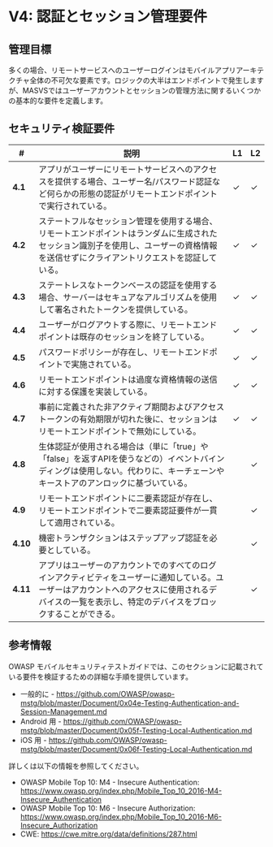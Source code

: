 # V4: 認証とセッション管理要件

## 管理目標

多くの場合、リモートサービスへのユーザーログインはモバイルアプリアーキテクチャ全体の不可欠な要素です。ロジックの大半はエンドポイントで発生しますが、MASVSではユーザーアカウントとセッションの管理方法に関するいくつかの基本的な要件を定義します。

## セキュリティ検証要件

| # | 説明 | L1 | L2 |
| --- | --- | --- | --- |
| **4.1** | アプリがユーザーにリモートサービスへのアクセスを提供する場合、ユーザー名/パスワード認証など何らかの形態の認証がリモートエンドポイントで実行されている。 | ✓ | ✓ |
| **4.2** | ステートフルなセッション管理を使用する場合、リモートエンドポイントはランダムに生成されたセッション識別子を使用し、ユーザーの資格情報を送信せずにクライアントリクエストを認証している。 | ✓ | ✓ |
| **4.3** | ステートレスなトークンベースの認証を使用する場合、サーバーはセキュアなアルゴリズムを使用して署名されたトークンを提供している。 | ✓ | ✓ |
| **4.4** | ユーザーがログアウトする際に、リモートエンドポイントは既存のセッションを終了している。 | ✓ | ✓ |
| **4.5** | パスワードポリシーが存在し、リモートエンドポイントで実施されている。 | ✓ | ✓ |
| **4.6** | リモートエンドポイントは過度な資格情報の送信に対する保護を実装している。 | ✓ | ✓ |
| **4.7** | 事前に定義された非アクティブ期間およびアクセストークンの有効期限が切れた後に、セッションはリモートエンドポイントで無効にしている。 | ✓ | ✓ |
| **4.8** | 生体認証が使用される場合は（単に「true」や「false」を返すAPIを使うなどの）イベントバインディングは使用しない。代わりに、キーチェーンやキーストアのアンロックに基づいている。 |   | ✓ |
| **4.9** | リモートエンドポイントに二要素認証が存在し、リモートエンドポイントで二要素認証要件が一貫して適用されている。 |   | ✓ |
| **4.10** | 機密トランザクションはステップアップ認証を必要としている。 |   | ✓ |
| **4.11** | アプリはユーザーのアカウントでのすべてのログインアクティビティをユーザーに通知している。ユーザーはアカウントへのアクセスに使用されるデバイスの一覧を表示し、特定のデバイスをブロックすることができる。 |  | ✓ |

## 参考情報

OWASP モバイルセキュリティテストガイドでは、このセクションに記載されている要件を検証するための詳細な手順を提供しています。

- 一般的に - https://github.com/OWASP/owasp-mstg/blob/master/Document/0x04e-Testing-Authentication-and-Session-Management.md
- Android 用 - https://github.com/OWASP/owasp-mstg/blob/master/Document/0x05f-Testing-Local-Authentication.md
- iOS 用 - https://github.com/OWASP/owasp-mstg/blob/master/Document/0x06f-Testing-Local-Authentication.md


詳しくは以下の情報を参照してください。

- OWASP Mobile Top 10: M4 - Insecure Authentication: https://www.owasp.org/index.php/Mobile_Top_10_2016-M4-Insecure_Authentication
- OWASP Mobile Top 10: M6 - Insecure Authorization: https://www.owasp.org/index.php/Mobile_Top_10_2016-M6-Insecure_Authorization
- CWE:  https://cwe.mitre.org/data/definitions/287.html
